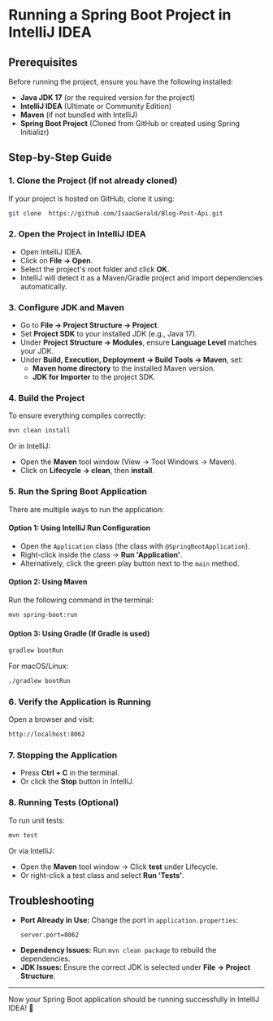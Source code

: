 # Running a Spring Boot Project in IntelliJ IDEA

## Prerequisites
Before running the project, ensure you have the following installed:

- **Java JDK 17** (or the required version for the project)
- **IntelliJ IDEA** (Ultimate or Community Edition)
- **Maven** (if not bundled with IntelliJ)
- **Spring Boot Project** (Cloned from GitHub or created using Spring Initializr)

## Step-by-Step Guide

### 1. Clone the Project (If not already cloned)
If your project is hosted on GitHub, clone it using:
```sh
git clone  https://github.com/IsaacGerald/Blog-Post-Api.git
```

### 2. Open the Project in IntelliJ IDEA
- Open IntelliJ IDEA.
- Click on **File → Open**.
- Select the project's root folder and click **OK**.
- IntelliJ will detect it as a Maven/Gradle project and import dependencies automatically.

### 3. Configure JDK and Maven
- Go to **File → Project Structure → Project**.
- Set **Project SDK** to your installed JDK (e.g., Java 17).
- Under **Project Structure → Modules**, ensure **Language Level** matches your JDK.
- Under **Build, Execution, Deployment → Build Tools → Maven**, set:
  - **Maven home directory** to the installed Maven version.
  - **JDK for Importer** to the project SDK.

### 4. Build the Project
To ensure everything compiles correctly:
```sh
mvn clean install
```
Or in IntelliJ:
- Open the **Maven** tool window (View → Tool Windows → Maven).
- Click on **Lifecycle → clean**, then **install**.

### 5. Run the Spring Boot Application
There are multiple ways to run the application:
#### Option 1: Using IntelliJ Run Configuration
- Open the `Application` class (the class with `@SpringBootApplication`).
- Right-click inside the class → **Run 'Application'**.
- Alternatively, click the green play button next to the `main` method.

#### Option 2: Using Maven
Run the following command in the terminal:
```sh
mvn spring-boot:run
```

#### Option 3: Using Gradle (If Gradle is used)
```sh
gradlew bootRun
```
For macOS/Linux:
```sh
./gradlew bootRun
```

### 6. Verify the Application is Running
Open a browser and visit:
```sh
http://localhost:8062
```

### 7. Stopping the Application
- Press **Ctrl + C** in the terminal.
- Or click the **Stop** button in IntelliJ.

### 8. Running Tests (Optional)
To run unit tests:
```sh
mvn test
```
Or via IntelliJ:
- Open the **Maven** tool window → Click **test** under Lifecycle.
- Or right-click a test class and select **Run 'Tests'**.

## Troubleshooting
- **Port Already in Use:** Change the port in `application.properties`:
  ```properties
  server.port=8062
  ```
- **Dependency Issues:** Run `mvn clean package` to rebuild the dependencies.
- **JDK Issues:** Ensure the correct JDK is selected under **File → Project Structure**.

---
Now your Spring Boot application should be running successfully in IntelliJ IDEA! 🚀

